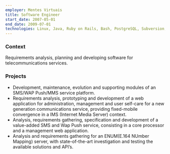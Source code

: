 ```yaml
---
employer: Mentes Virtuais
title: Software Engineer
start_date: 2007-05-01
end_date: 2009-07-01
technologies: Linux, Java, Ruby on Rails, Bash, PostgreSQL, Subversion, Git, CVS, Redmine
---
```


### Context
Requirements analysis, planning and developing software for telecommunications services.

### Projects
* Development, maintenance, evolution and supporting modules of an SMS/WAP Push/MMS service platform.
* Requirements analysis, prototyping and development of a web application for administration,
management and user self-care for a new generation communications service, providing fixed-mobile convergence in a IMS (Internet Media Server) context.
* Analysis, requirements gathering, specification and development of a value-added SMS and Wap Push service, consisting in a core processor and a management web application.
* Analysis and requirements gathering for an ENUM(E.164 NUmber Mapping) server, with state-of-the-art investigation and testing the available solutions and API’s.
